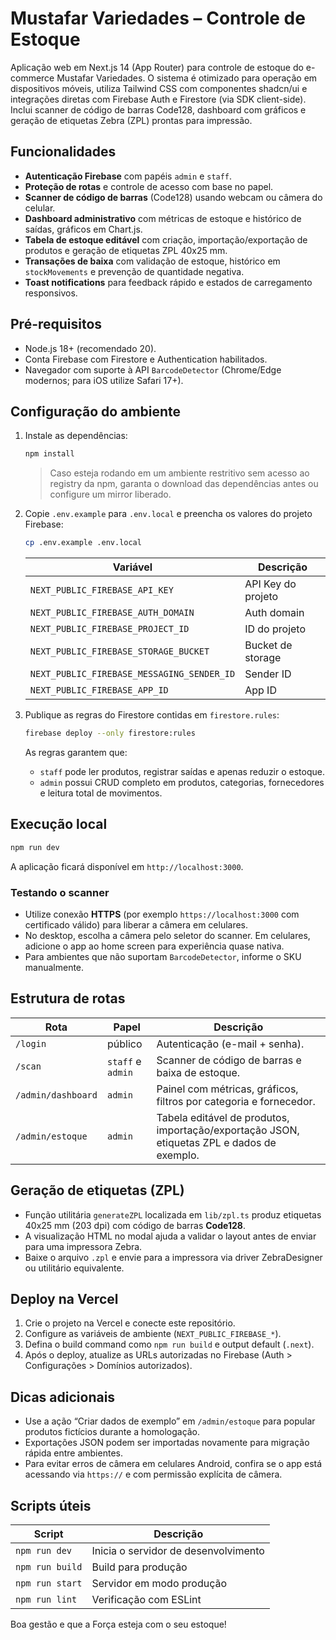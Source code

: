 # Mustafar Variedades – Controle de Estoque

Aplicação web em Next.js 14 (App Router) para controle de estoque do e-commerce Mustafar Variedades. O sistema é otimizado para operação em dispositivos móveis, utiliza Tailwind CSS com componentes shadcn/ui e integrações diretas com Firebase Auth e Firestore (via SDK client-side). Inclui scanner de código de barras Code128, dashboard com gráficos e geração de etiquetas Zebra (ZPL) prontas para impressão.

## Funcionalidades

- **Autenticação Firebase** com papéis `admin` e `staff`.
- **Proteção de rotas** e controle de acesso com base no papel.
- **Scanner de código de barras** (Code128) usando webcam ou câmera do celular.
- **Dashboard administrativo** com métricas de estoque e histórico de saídas, gráficos em Chart.js.
- **Tabela de estoque editável** com criação, importação/exportação de produtos e geração de etiquetas ZPL 40x25 mm.
- **Transações de baixa** com validação de estoque, histórico em `stockMovements` e prevenção de quantidade negativa.
- **Toast notifications** para feedback rápido e estados de carregamento responsivos.

## Pré-requisitos

- Node.js 18+ (recomendado 20).
- Conta Firebase com Firestore e Authentication habilitados.
- Navegador com suporte à API `BarcodeDetector` (Chrome/Edge modernos; para iOS utilize Safari 17+).

## Configuração do ambiente

1. Instale as dependências:

   ```bash
   npm install
   ```

   > Caso esteja rodando em um ambiente restritivo sem acesso ao registry da npm, garanta o download das dependências antes ou configure um mirror liberado.

2. Copie `.env.example` para `.env.local` e preencha os valores do projeto Firebase:

   ```bash
   cp .env.example .env.local
   ```

   | Variável | Descrição |
   | --- | --- |
   | `NEXT_PUBLIC_FIREBASE_API_KEY` | API Key do projeto |
   | `NEXT_PUBLIC_FIREBASE_AUTH_DOMAIN` | Auth domain |
   | `NEXT_PUBLIC_FIREBASE_PROJECT_ID` | ID do projeto |
   | `NEXT_PUBLIC_FIREBASE_STORAGE_BUCKET` | Bucket de storage |
   | `NEXT_PUBLIC_FIREBASE_MESSAGING_SENDER_ID` | Sender ID |
   | `NEXT_PUBLIC_FIREBASE_APP_ID` | App ID |

3. Publique as regras do Firestore contidas em `firestore.rules`:

   ```bash
   firebase deploy --only firestore:rules
   ```

   As regras garantem que:

   - `staff` pode ler produtos, registrar saídas e apenas reduzir o estoque.
   - `admin` possui CRUD completo em produtos, categorias, fornecedores e leitura total de movimentos.

## Execução local

```bash
npm run dev
```

A aplicação ficará disponível em `http://localhost:3000`.

### Testando o scanner

- Utilize conexão **HTTPS** (por exemplo `https://localhost:3000` com certificado válido) para liberar a câmera em celulares.
- No desktop, escolha a câmera pelo seletor do scanner. Em celulares, adicione o app ao home screen para experiência quase nativa.
- Para ambientes que não suportam `BarcodeDetector`, informe o SKU manualmente.

## Estrutura de rotas

| Rota | Papel | Descrição |
| --- | --- | --- |
| `/login` | público | Autenticação (e-mail + senha). |
| `/scan` | `staff` e `admin` | Scanner de código de barras e baixa de estoque. |
| `/admin/dashboard` | `admin` | Painel com métricas, gráficos, filtros por categoria e fornecedor. |
| `/admin/estoque` | `admin` | Tabela editável de produtos, importação/exportação JSON, etiquetas ZPL e dados de exemplo. |

## Geração de etiquetas (ZPL)

- Função utilitária `generateZPL` localizada em `lib/zpl.ts` produz etiquetas 40x25 mm (203 dpi) com código de barras **Code128**.
- A visualização HTML no modal ajuda a validar o layout antes de enviar para uma impressora Zebra.
- Baixe o arquivo `.zpl` e envie para a impressora via driver ZebraDesigner ou utilitário equivalente.

## Deploy na Vercel

1. Crie o projeto na Vercel e conecte este repositório.
2. Configure as variáveis de ambiente (`NEXT_PUBLIC_FIREBASE_*`).
3. Defina o build command como `npm run build` e output default (`.next`).
4. Após o deploy, atualize as URLs autorizadas no Firebase (Auth > Configurações > Domínios autorizados).

## Dicas adicionais

- Use a ação “Criar dados de exemplo” em `/admin/estoque` para popular produtos fictícios durante a homologação.
- Exportações JSON podem ser importadas novamente para migração rápida entre ambientes.
- Para evitar erros de câmera em celulares Android, confira se o app está acessando via `https://` e com permissão explícita de câmera.

## Scripts úteis

| Script | Descrição |
| --- | --- |
| `npm run dev` | Inicia o servidor de desenvolvimento |
| `npm run build` | Build para produção |
| `npm run start` | Servidor em modo produção |
| `npm run lint` | Verificação com ESLint |

Boa gestão e que a Força esteja com o seu estoque!
